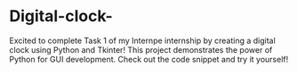 # Digital-clock-
Excited to complete Task 1 of my Internpe internship by creating a digital clock using Python and Tkinter! This project demonstrates the power of Python for GUI development. Check out the code snippet and try it yourself!
